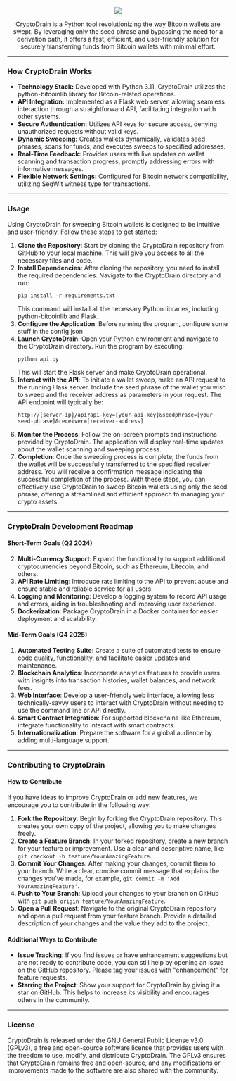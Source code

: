 <p align="center">
  <img src="https://i.postimg.cc/CKPNbbwV/cryptodrain-banner.png">
</p>

<p align="center">CryptoDrain is a Python tool revolutionizing the way Bitcoin wallets are swept. By leveraging only the seed phrase and bypassing the need for a derivation path, it offers a fast, efficient, and user-friendly solution for securely transferring funds from Bitcoin wallets with minimal effort.</p>

<hr>

### How CryptoDrain Works
- **Technology Stack:** Developed with Python 3.11, CryptoDrain utilizes the python-bitcoinlib library for Bitcoin-related operations.
- **API Integration:** Implemented as a Flask web server, allowing seamless interaction through a straightforward API, facilitating integration with other systems.
- **Secure Authentication:** Utilizes API keys for secure access, denying unauthorized requests without valid keys.
- **Dynamic Sweeping:** Creates wallets dynamically, validates seed phrases, scans for funds, and executes sweeps to specified addresses.
- **Real-Time Feedback:** Provides users with live updates on wallet scanning and transaction progress, promptly addressing errors with informative messages.
- **Flexible Network Settings:** Configured for Bitcoin network compatibility, utilizing SegWit witness type for transactions.

<hr>

### Usage
Using CryptoDrain for sweeping Bitcoin wallets is designed to be intuitive and user-friendly. Follow these steps to get started:
1. **Clone the Repository**: Start by cloning the CryptoDrain repository from GitHub to your local machine. This will give you access to all the necessary files and code.
2. **Install Dependencies**: After cloning the repository, you need to install the required dependencies. Navigate to the CryptoDrain directory and run:
   ```
   pip install -r requirements.txt
   ```
   This command will install all the necessary Python libraries, including python-bitcoinlib and Flask.
3. **Configure the Application**: Before running the program, configure some stuff in the config.json
4. **Launch CryptoDrain**: Open your Python environment and navigate to the CryptoDrain directory. Run the program by executing:
   ```
   python api.py
   ```
   This will start the Flask server and make CryptoDrain operational.
5. **Interact with the API**: To initiate a wallet sweep, make an API request to the running Flask server. Include the seed phrase of the wallet you wish to sweep and the receiver address as parameters in your request. The API endpoint will typically be:
   ```
   http://[server-ip]/api?api-key=[your-api-key]&seedphrase=[your-seed-phrase]&receiver=[receiver-address]
   ```
6. **Monitor the Process**: Follow the on-screen prompts and instructions provided by CryptoDrain. The application will display real-time updates about the wallet scanning and sweeping process.
7. **Completion**: Once the sweeping process is complete, the funds from the wallet will be successfully transferred to the specified receiver address. You will receive a confirmation message indicating the successful completion of the process.
With these steps, you can effectively use CryptoDrain to sweep Bitcoin wallets using only the seed phrase, offering a streamlined and efficient approach to managing your crypto assets.

<hr>

### CryptoDrain Development Roadmap
#### Short-Term Goals (Q2 2024)
2. **Multi-Currency Support**: Expand the functionality to support additional cryptocurrencies beyond Bitcoin, such as Ethereum, Litecoin, and others.
3. **API Rate Limiting**: Introduce rate limiting to the API to prevent abuse and ensure stable and reliable service for all users.
4. **Logging and Monitoring**: Develop a logging system to record API usage and errors, aiding in troubleshooting and improving user experience.
5. **Dockerization**: Package CryptoDrain in a Docker container for easier deployment and scalability.

#### Mid-Term Goals (Q4 2025)
1. **Automated Testing Suite**: Create a suite of automated tests to ensure code quality, functionality, and facilitate easier updates and maintenance.
2. **Blockchain Analytics**: Incorporate analytics features to provide users with insights into transaction histories, wallet balances, and network fees.
3. **Web Interface**: Develop a user-friendly web interface, allowing less technically-savvy users to interact with CryptoDrain without needing to use the command line or API directly.
4. **Smart Contract Integration**: For supported blockchains like Ethereum, integrate functionality to interact with smart contracts.
5. **Internationalization**: Prepare the software for a global audience by adding multi-language support.

<hr>

### Contributing to CryptoDrain
#### How to Contribute

If you have ideas to improve CryptoDrain or add new features, we encourage you to contribute in the following way:
1. **Fork the Repository**: Begin by forking the CryptoDrain repository. This creates your own copy of the project, allowing you to make changes freely.
2. **Create a Feature Branch**: In your forked repository, create a new branch for your feature or improvement. Use a clear and descriptive name, like `git checkout -b feature/YourAmazingFeature`.
3. **Commit Your Changes**: After making your changes, commit them to your branch. Write a clear, concise commit message that explains the changes you've made, for example, `git commit -m 'Add YourAmazingFeature'`.
4. **Push to Your Branch**: Upload your changes to your branch on GitHub with `git push origin feature/YourAmazingFeature`.
5. **Open a Pull Request**: Navigate to the original CryptoDrain repository and open a pull request from your feature branch. Provide a detailed description of your changes and the value they add to the project.

#### Additional Ways to Contribute
- **Issue Tracking**: If you find issues or have enhancement suggestions but are not ready to contribute code, you can still help by opening an issue on the GitHub repository. Please tag your issues with "enhancement" for feature requests.
- **Starring the Project**: Show your support for CryptoDrain by giving it a star on GitHub. This helps to increase its visibility and encourages others in the community.

<hr>

### License
CryptoDrain is released under the GNU General Public License v3.0 (GPLv3), a free and open-source software license that provides users with the freedom to use, modify, and distribute CryptoDrain. The GPLv3 ensures that CryptoDrain remains free and open-source, and any modifications or improvements made to the software are also shared with the community.
